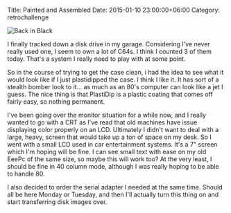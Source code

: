 Title: Painted and Assembled
Date: 2015-01-10 23:00:00+06:00
Category: retrochallenge


![Back in Black](http://media.robsayers.com/IMG_20150110_224955529.jpg)

I finally tracked down a disk drive in my garage.  Considering I've never really used one,  I seem to own a lot of C64s.  I think I counted 3 of them today.  That's a system I really need to play with at some point.

So in the course of trying to get the case clean, i had the idea to see what it would look like if I just plastidipped the case.  I think I like it.  It has sort of a stealth bomber look to it... as much as an 80's computer can look like a jet I guess.  The nice thing is that PlastiDip is a plastic coating that comes off fairly easy, so nothing permanent.

I've been going over the monitor situation for a while now, and I really wanted to go with a CRT as I've read that old machines have issue displaying color properly on an LCD.  Ultimately I didn't want to deal with a large, heavy, screen that would take up a ton of space on my desk.  So I went with a small LCD used in car entertainment systems.  It's a 7" screen which I'm hoping will be fine.  I can see small text with ease on my old EeePc of the same size,  so maybe this will work too?  At the very least, I should be fine in 40 column mode, although I was really hoping to be able to handle 80.

I also decided to order the serial adapter I needed at the same time.  Should all be here Monday or Tuesday, and then I'll actually turn this thing on and start transferring disk images over.
